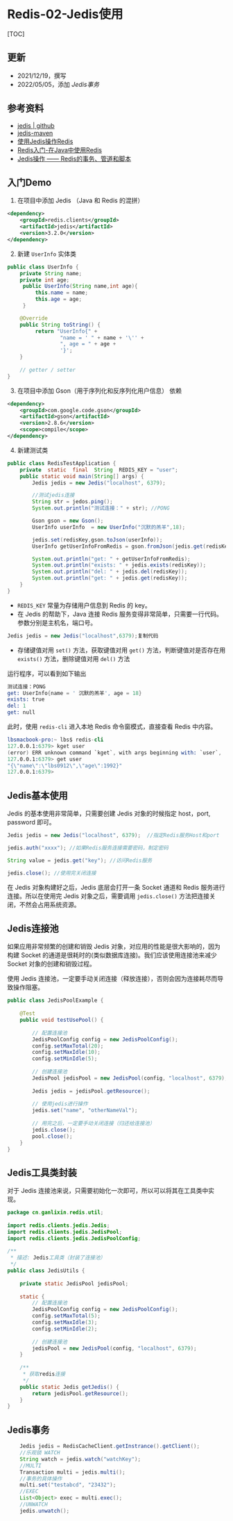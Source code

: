 # Redis-02-Jedis使用

[TOC]

## 更新
* 2021/12/19，撰写
* 2022/05/05，添加 *Jedis事务*


## 参考资料
* [jedis | github](https://github.com/redis/jedis)
* [jedis-maven](https://mvnrepository.com/artifact/redis.clients/jedis)
* [使用Jedis操作Redis](https://www.cnblogs.com/-beyond/p/10991139.html)
* [Redis入门-在Java中使用Redis](https://juejin.im/post/5eb610c76fb9a0436d41a6d9)
* [Jedis操作 —— Redis的事务、管道和脚本](https://blog.csdn.net/KingCat666/article/details/77942830)





## 入门Demo


1. 在项目中添加 Jedis （Java 和 Redis 的混拼）


```xml
<dependency>
    <groupId>redis.clients</groupId>
    <artifactId>jedis</artifactId>
    <version>3.2.0</version>
</dependency>
```

2. 新建 `UserInfo` 实体类

```java
public class UserInfo {
    private String name;
    private int age;
     public UserInfo(String name,int age){
         this.name = name;
         this.age = age;
     }

    @Override
    public String toString() {
         return "UserInfo{" +
                 "name = ' " + name + '\'' +
                 ", age = " + age +
                 '}';
    }
    
    // getter / setter
}
```

3. 在项目中添加 Gson（用于序列化和反序列化用户信息） 依赖


```xml
<dependency>
    <groupId>com.google.code.gson</groupId>
    <artifactId>gson</artifactId>
    <version>2.8.6</version>
    <scope>compile</scope>
</dependency>
```

4. 新建测试类


```java
public class RedisTestApplication {
    private  static  final  String  REDIS_KEY = "user";
    public static void main(String[] args) {
        Jedis jedis = new Jedis("localhost", 6379);

        //测试jedis连接
        String str = jedos.ping();
        System.out.println("测试连接：" + str); //PONG

        Gson gson = new Gson();
        UserInfo userInfo  = new UserInfo("沉默的羔羊",18);

        jedis.set(redisKey,gson.toJson(userInfo));
        UserInfo getUserInfoFromRedis = gson.fromJson(jedis.get(redisKey),UserInfo.class);

        System.out.println("get: " + getUserInfoFromRedis);
        System.out.println("exists: " + jedis.exists(redisKey));
        System.out.println("del: " + jedis.del(redisKey));
        System.out.println("get: " + jedis.get(redisKey));
    }
}
```

* `REDIS_KEY` 常量为存储用户信息到 Redis 的 key。
* 在 Jedis 的帮助下，Java 连接 Redis 服务变得非常简单，只需要一行代码。参数分别是主机名，端口号。

```java
Jedis jedis = new Jedis("localhost",6379);复制代码
```

* 存储键值对用 `set()` 方法，获取键值对用 `get()` 方法，判断键值对是否存在用 `exists()` 方法，删除键值对用 `del()` 方法

运行程序，可以看到如下输出

```s
测试连接：PONG
get: UserInfo{name = ' 沉默的羔羊', age = 18}
exists: true
del: 1
get: null
```



此时，使用 `redis-cli` 进入本地 Redis 命令窗模式，直接查看 Redis 中内容。



```s
lbsmacbook-pro:~ lbs$ redis-cli
127.0.0.1:6379> kget user
(error) ERR unknown command `kget`, with args beginning with: `user`, 
127.0.0.1:6379> get user
"{\"name\":\"lbs0912\",\"age\":1992}"
127.0.0.1:6379> 
```



## Jedis基本使用


Jedis 的基本使用非常简单，只需要创建 Jedis 对象的时候指定 host，port, password 即可。

```java
Jedis jedis = new Jedis("localhost", 6379);  //指定Redis服务Host和port

jedis.auth("xxxx"); //如果Redis服务连接需要密码，制定密码

String value = jedis.get("key"); //访问Redis服务

jedis.close(); //使用完关闭连接
```


在 Jedis 对象构建好之后，Jedis 底层会打开一条 Socket 通道和 Redis 服务进行连接。所以在使用完 Jedis 对象之后，需要调用 `jedis.close()` 方法把连接关闭，不然会占用系统资源。





## Jedis连接池

如果应用非常频繁的创建和销毁 Jedis 对象，对应用的性能是很大影响的，因为构建 Socket 的通道是很耗时的(类似数据库连接)。我们应该使用连接池来减少 Socket 对象的创建和销毁过程。



使用 Jedis 连接池，一定要手动关闭连接（释放连接），否则会因为连接耗尽而导致操作阻塞。



```java
public class JedisPoolExample {
 
    @Test
    public void testUsePool() {
 
        // 配置连接池
        JedisPoolConfig config = new JedisPoolConfig();
        config.setMaxTotal(20);
        config.setMaxIdle(10);
        config.setMinIdle(5);
 
        // 创建连接池
        JedisPool jedisPool = new JedisPool(config, "localhost", 6379);
 
        Jedis jedis = jedisPool.getResource();
 
        // 使用jedis进行操作
        jedis.set("name", "otherNameVal");
 
        // 用完之后，一定要手动关闭连接（归还给连接池）
        jedis.close();
        pool.close();
    }
}
```


## Jedis工具类封装

对于 Jedis 连接池来说，只需要初始化一次即可，所以可以将其在工具类中实现。



```java
package cn.ganlixin.redis.util;
 
import redis.clients.jedis.Jedis;
import redis.clients.jedis.JedisPool;
import redis.clients.jedis.JedisPoolConfig;
 
/**
 * 描述: Jedis工具类（封装了连接池）
 */
public class JedisUtils {
 
    private static JedisPool jedisPool;
 
    static {
        // 配置连接池
        JedisPoolConfig config = new JedisPoolConfig();
        config.setMaxTotal(5);
        config.setMaxIdle(3);
        config.setMinIdle(2);
 
        // 创建连接池
        jedisPool = new JedisPool(config, "localhost", 6379);
    }
 
    /**
     * 获取redis连接
     */
    public static Jedis getJedis() {
        return jedisPool.getResource();
    }
}
```


## Jedis事务


```java
    Jedis jedis = RedisCacheClient.getInstrance().getClient();
    //乐观锁 WATCH
    String watch = jedis.watch("watchKey");
    //MULTI
    Transaction multi = jedis.multi();
    //事务的具体操作
    multi.set("testabcd", "23432");
    //EXEC
    List<Object> exec = multi.exec();
    //UNWATCH
    jedis.unwatch();
```



